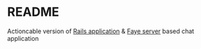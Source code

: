 # README

Actioncable version of [Rails application](https://github.com/tushar-chauhan/webapp_chat) & [Faye server](https://github.com/tushar-chauhan/faye_server) based chat application
